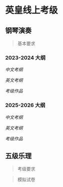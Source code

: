 # 英皇线上考级

## 钢琴演奏

> 基本要求

### 2023-2024 大纲
_中文考纲_

_英文考纲_

_考级作品_

### 2025-2026 大纲
_中文考纲_

_英文考纲_

_考级作品_

## 五级乐理

> 考级要求

> 模拟试卷
